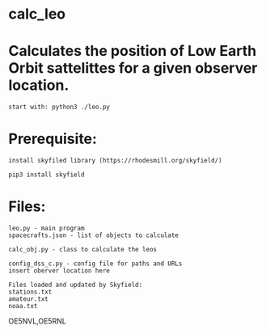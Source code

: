 # calc_leo

# Calculates the position of Low Earth Orbit sattelittes for a given observer location.
```
start with: python3 ./leo.py
```
# Prerequisite:
```
install skyfiled library (https://rhodesmill.org/skyfield/)
```
```
pip3 install skyfield
```
# Files:
```
leo.py - main program
spacecrafts.json - list of objects to calculate
```
```
calc_obj.py - class to calculate the leos

config_dss_c.py - config file for paths and URLs
insert oberver location here

```
```
Files loaded and updated by Skyfield:
stations.txt
amateur.txt
noaa.txt
```
OE5NVL,OE5RNL
